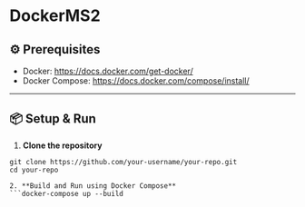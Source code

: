 # DockerMS2
## ⚙️ Prerequisites

- Docker: https://docs.docker.com/get-docker/
- Docker Compose: https://docs.docker.com/compose/install/

---

## 📦 Setup & Run

1. **Clone the repository**

```
git clone https://github.com/your-username/your-repo.git
cd your-repo

2. **Build and Run using Docker Compose**
```docker-compose up --build

